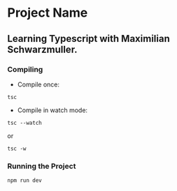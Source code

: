 # Project Name
## Learning Typescript with Maximilian Schwarzmuller.

### Compiling
- Compile once:
```
tsc
```

- Compile in watch mode:
```
tsc --watch
```
or
```
tsc -w
```

### Running the Project
```
npm run dev
```